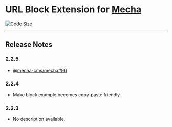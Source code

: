 URL Block Extension for [Mecha](https://github.com/mecha-cms/mecha)
===================================================================

![Code Size](https://img.shields.io/github/languages/code-size/mecha-cms/x.block.url?color=%23444&style=for-the-badge)

---

Release Notes
-------------

### 2.2.5

 - [@mecha-cms/mecha#96](https://github.com/mecha-cms/mecha/issues/96)

### 2.2.4

 - Make block example becomes copy-paste friendly.

### 2.2.3

 - No description available.